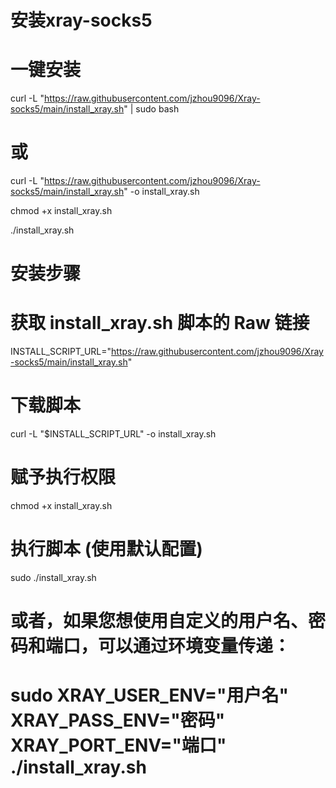 # 安装xray-socks5
# 一键安装
curl -L "https://raw.githubusercontent.com/jzhou9096/Xray-socks5/main/install_xray.sh" | sudo bash
# 或
curl -L "https://raw.githubusercontent.com/jzhou9096/Xray-socks5/main/install_xray.sh" -o install_xray.sh

chmod +x install_xray.sh

./install_xray.sh

# 安装步骤
# 获取 install_xray.sh 脚本的 Raw 链接
INSTALL_SCRIPT_URL="https://raw.githubusercontent.com/jzhou9096/Xray-socks5/main/install_xray.sh"

# 下载脚本
curl -L "$INSTALL_SCRIPT_URL" -o install_xray.sh

# 赋予执行权限
chmod +x install_xray.sh

# 执行脚本 (使用默认配置)
sudo ./install_xray.sh

# 或者，如果您想使用自定义的用户名、密码和端口，可以通过环境变量传递：
# sudo XRAY_USER_ENV="用户名" XRAY_PASS_ENV="密码" XRAY_PORT_ENV="端口" ./install_xray.sh
